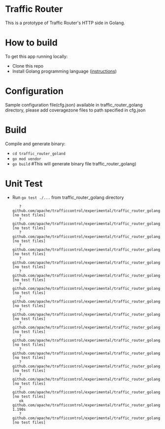 <!--
    Licensed to the Apache Software Foundation (ASF) under one
    or more contributor license agreements.  See the NOTICE file
    distributed with this work for additional information
    regarding copyright ownership.  The ASF licenses this file
    to you under the Apache License, Version 2.0 (the
    "License"); you may not use this file except in compliance
    with the License.  You may obtain a copy of the License at

      http://www.apache.org/licenses/LICENSE-2.0

    Unless required by applicable law or agreed to in writing,
    software distributed under the License is distributed on an
    "AS IS" BASIS, WITHOUT WARRANTIES OR CONDITIONS OF ANY
    KIND, either express or implied.  See the License for the
    specific language governing permissions and limitations
    under the License.
-->

# Traffic Router 

This is a prototype of Traffic Router's HTTP side in Golang.

# How to build

To get this app running locally:

- Clone this repo
- Install Golang programming language ([instructions](https://golang.org/doc/install))


# Configuration

Sample configuration file(cfg.json) available in traffic_router_golang directory, please add coveragezone files to path specified in cfg.json
   

# Build

Compile and generate binary:

   - `cd traffic_router_goland`
   - `go mod vendor`
   - `go build` #This will generate binary file traffic_router_golang)

# Unit Test
    
   - Run `go test ./...` from traffic_router_golang directory
     
     ```$ go test ./...
		?       github.com/apache/trafficcontrol/experimental/traffic_router_golang     [no test files]
		?       github.com/apache/trafficcontrol/experimental/traffic_router_golang/availableservers    [no test files]
		?       github.com/apache/trafficcontrol/experimental/traffic_router_golang/cgsrch      [no test files]
		?       github.com/apache/trafficcontrol/experimental/traffic_router_golang/config      [no test files]
		?       github.com/apache/trafficcontrol/experimental/traffic_router_golang/coveragezone        [no test files]
		?       github.com/apache/trafficcontrol/experimental/traffic_router_golang/crconfig    [no test files]
		?       github.com/apache/trafficcontrol/experimental/traffic_router_golang/crconfigdsservers   [no test files]
		?       github.com/apache/trafficcontrol/experimental/traffic_router_golang/crconfigpoller      [no test files]
		?       github.com/apache/trafficcontrol/experimental/traffic_router_golang/crconfigregex       [no test files]
		?       github.com/apache/trafficcontrol/experimental/traffic_router_golang/crstates    [no test files]
		?       github.com/apache/trafficcontrol/experimental/traffic_router_golang/crstatespoller      [no test files]
		?       github.com/apache/trafficcontrol/experimental/traffic_router_golang/fetch       [no test files]
		?       github.com/apache/trafficcontrol/experimental/traffic_router_golang/httpsrvr    [no test files]
		?       github.com/apache/trafficcontrol/experimental/traffic_router_golang/ipmap       [no test files]
		?       github.com/apache/trafficcontrol/experimental/traffic_router_golang/nextcache   [no test files]
		ok      github.com/apache/trafficcontrol/experimental/traffic_router_golang/quadtree    1.190s
		?       github.com/apache/trafficcontrol/experimental/traffic_router_golang/toutil      [no test files]
     ```
